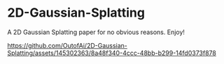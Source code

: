 # 2D-Gaussian-Splatting
A 2D Gaussian Splatting paper for no obvious reasons. Enjoy!



https://github.com/OutofAi/2D-Gaussian-Splatting/assets/145302363/8a48f340-4ccc-48bb-b299-14fd0373f878


